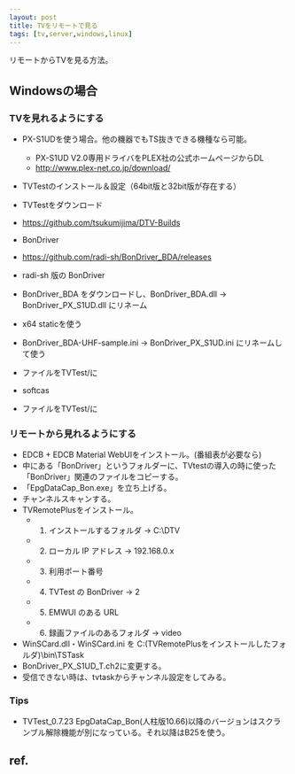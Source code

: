 ```yaml
---
layout: post
title: TVをリモートで見る
tags: [tv,server,windows,linux]
---
```


リモートからTVを見る方法。

## Windowsの場合
### TVを見れるようにする

* PX-S1UDを使う場合。他の機器でもTS抜きできる機種なら可能。
  * PX-S1UD V2.0専用ドライバをPLEX社の公式ホームページからDL
  * http://www.plex-net.co.jp/download/

* TVTestのインストール＆設定（64bit版と32bit版が存在する）
 * TVTestをダウンロード
 * https://github.com/tsukumijima/DTV-Builds

* BonDriver
 * https://github.com/radi-sh/BonDriver_BDA/releases
 * radi-sh 版の BonDriver
  * BonDriver_BDA をダウンロードし、BonDriver_BDA.dll → BonDriver_PX_S1UD.dll にリネーム
  * x64 staticを使う
  * BonDriver_BDA-UHF-sample.ini → BonDriver_PX_S1UD.ini にリネームして使う
 * ファイルをTVTest/に

* softcas
 * ファイルをTVTest/に

### リモートから見れるようにする

* EDCB + EDCB Material WebUIをインストール。(番組表が必要なら)
 * 中にある「BonDriver」というフォルダーに、TVtestの導入の時に使った「BonDriver」関連のファイルをコピーする。
 * 「EpgDataCap_Bon.exe」を立ち上げる。
 * チャンネルスキャンする。
* TVRemotePlusをインストール。
  * 1. インストールするフォルダ → C:\DTV
  * 2. ローカル IP アドレス → 192.168.0.x
  * 3. 利用ポート番号
  * 4. TVTest の BonDriver → 2
  * 5. EMWUI のある URL
  * 6. 録画ファイルのあるフォルダ → video
 * WinSCard.dll・WinSCard.ini を C:\(TVRemotePlusをインストールしたフォルダ)\bin\TSTask
 * BonDriver_PX_S1UD_T.ch2に変更する。
 * 受信できない時は、tvtaskからチャンネル設定をしてみる。

### Tips

* TVTest_0.7.23 EpgDataCap_Bon(人柱版10.66)以降のバージョンはスクランブル解除機能が別になっている。それ以降はB25を使う。

## ref.
